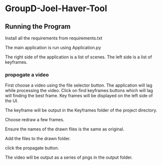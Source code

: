 # GroupD-Joel-Haver-Tool

## Running the Program

Install all the requirements from requirements.txt

The main application is run using Application.py

The right side of the application is a list of scenes.
The left side is a list of keyframes.



### propogate a video
First choose a video using the file selector button.
The application will lag while processing the video.
Click on find keyframes buttons which will lag will finding the best frame.
Key frames will be displayed on the left side of the UI.

The keyframe will be output in the Keyframes folder of the project directory.

Choose redraw a few frames.

Ensure the names of the drawn files is the same as original.

Add the files to the drawn folder.

click the propagate button.

The video will be output as a series of pngs in the output folder.


